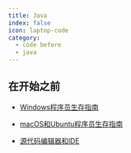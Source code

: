 ```yaml
---
title: Java
index: false
icon: laptop-code
category:
  - code before
  - java
---
```


## 在开始之前

- [Windows程序员生存指南](windows.md)

- [macOS和Ubuntu程序员生存指南](unix.md)

- [源代码编辑器和IDE](ide.md)

